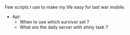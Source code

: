 Few scripts I use to make my life easy for last war mobile.

* Api:
  * When to use which survivor set ?
  * What are the daily server with shiny task ?
